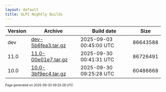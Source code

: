 ```yaml
---
layout: default
title: GLPI Nightly Builds
---
```


Version|Archive|Build date|Size
---|---|---|---
dev|[dev-5b6fea3.tar.gz](dev-5b6fea3.tar.gz)|2025-09-03 00:45:00 UTC|86643588
11.0|[11.0-00e01e7.tar.gz](11.0-00e01e7.tar.gz)|2025-09-30 00:41:31 UTC|86726491
10.0|[10.0-3bf9ec4.tar.gz](10.0-3bf9ec4.tar.gz)|2025-09-30 09:25:28 UTC|60486668

<font size="1">Page generated on 2025-09-30 09:25:28 UTC</font>

